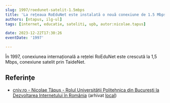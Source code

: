 ```yaml
---
slug: 1997/roedunet-satelit-1.5mbps
title: 'La rețeaua RoEduNet este instalată o nouă conexiune de 1.5 Mbps'
authors: [ntapus, ilg-ul]
tags: [internet, educatie, sateliti, upb, autor:nicolae.tapus]

date: 2023-12-22T17:30:26
eventDate: '1997'

---
```


În 1997, conexiunea internațională a rețelei RoEduNet este
crescută la 1,5 Mbps, conexiune satelit prin TaideNet.

<!-- truncate -->

## Referințe

- [cniv.ro - Nicolae Tăpuș - Rolul Universității Politehnica din București la Dezvoltarea Internetului în România](https://cniv.ro/documents/26/CNIV_Volum_Aniversar_2023_-_Versiune_Online_DPxioQg.pdf) (arhivat [local](https://cronica-it.github.io/arhiva/))
